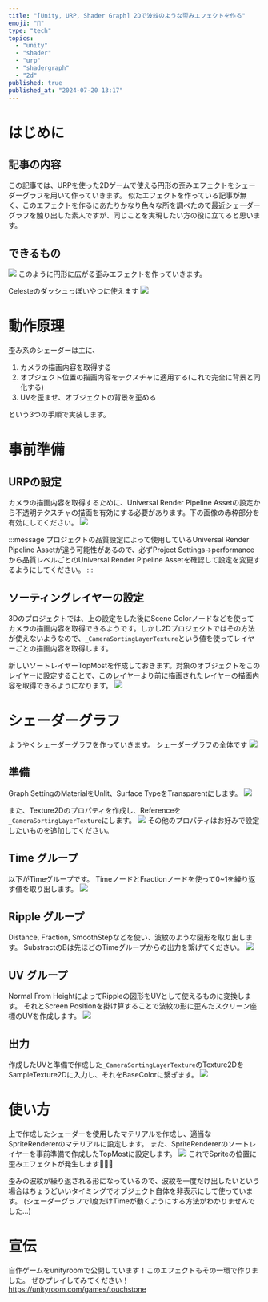 ```yaml
---
title: "[Unity, URP, Shader Graph] 2Dで波紋のような歪みエフェクトを作る"
emoji: "🌊"
type: "tech"
topics:
  - "unity"
  - "shader"
  - "urp"
  - "shadergraph"
  - "2d"
published: true
published_at: "2024-07-20 13:17"
---
```


# はじめに
## 記事の内容
この記事では、URPを使った2Dゲームで使える円形の歪みエフェクトをシェーダーグラフを用いて作っていきます。
似たエフェクトを作っている記事が無く、このエフェクトを作るにあたりかなり色々な所を調べたので最近シェーダーグラフを触り出した素人ですが、同じことを実現したい方の役に立てると思います。
## できるもの
![](https://storage.googleapis.com/zenn-user-upload/b41373b305f4-20240720.gif)
このように円形に広がる歪みエフェクトを作っていきます。

Celesteのダッシュっぽいやつに使えます
![](https://storage.googleapis.com/zenn-user-upload/1780e0858990-20240720.gif)

# 動作原理
歪み系のシェーダーは主に、
1. カメラの描画内容を取得する
2. オブジェクト位置の描画内容をテクスチャに適用する(これで完全に背景と同化する)
3. UVを歪ませ、オブジェクトの背景を歪める

という3つの手順で実装します。

# 事前準備
## URPの設定
カメラの描画内容を取得するために、Universal Render Pipeline Assetの設定から不透明テクスチャの描画を有効にする必要があります。下の画像の赤枠部分を有効にしてください。
![](https://storage.googleapis.com/zenn-user-upload/3a1729116c1e-20240720.png)

:::message
プロジェクトの品質設定によって使用しているUniversal Render Pipeline Assetが違う可能性があるので、必ずProject Settings->performanceから品質レベルごとのUniversal Render Pipeline Assetを確認して設定を変更するようにしてください。
:::

## ソーティングレイヤーの設定
3Dのプロジェクトでは、上の設定をした後にScene Colorノードなどを使ってカメラの描画内容を取得できるようです。しかし2Dプロジェクトではその方法が使えないようなので、`_CameraSortingLayerTexture`という値を使ってレイヤーごとの描画内容を取得します。

新しいソートレイヤーTopMostを作成しておきます。対象のオブジェクトをこのレイヤーに設定することで、このレイヤーより前に描画されたレイヤーの描画内容を取得できるようになります。
![](https://storage.googleapis.com/zenn-user-upload/c143b7fd2c55-20240720.png)
# シェーダーグラフ
ようやくシェーダーグラフを作っていきます。
シェーダーグラフの全体です
![](https://storage.googleapis.com/zenn-user-upload/9a36e4d96e50-20240720.png)
## 準備
Graph SettingのMaterialをUnlit、Surface TypeをTransparentにします。
![](https://storage.googleapis.com/zenn-user-upload/6679e055b1ed-20240720.png)

また、Texture2Dのプロパティを作成し、Referenceを`_CameraSortingLayerTexture`にします。
![](https://storage.googleapis.com/zenn-user-upload/f480c7745050-20240720.png)
その他のプロパティはお好みで設定したいものを追加してください。

## Time グループ
以下がTimeグループです。
TimeノードとFractionノードを使って0~1を繰り返す値を取り出します。
![](https://storage.googleapis.com/zenn-user-upload/bf9d56c952ca-20240720.png)

## Ripple グループ
Distance, Fraction, SmoothStepなどを使い、波紋のような図形を取り出します。
SubstractのBは先ほどのTimeグループからの出力を繋げてください。
![](https://storage.googleapis.com/zenn-user-upload/394a5f6de5ca-20240720.png)

## UV グループ
Normal From HeightによってRippleの図形をUVとして使えるものに変換します。
それとScreen Positionを掛け算することで波紋の形に歪んだスクリーン座標のUVを作成します。
![](https://storage.googleapis.com/zenn-user-upload/c359d6453bb1-20240720.png)

## 出力
作成したUVと準備で作成した`_CameraSortingLayerTexture`のTexture2DをSampleTexture2Dに入力し、それをBaseColorに繋ぎます。
![](https://storage.googleapis.com/zenn-user-upload/5c9d14fcebf9-20240720.png)
# 使い方
上で作成したシェーダーを使用したマテリアルを作成し、適当なSpriteRendererのマテリアルに設定します。
また、SpriteRendererのソートレイヤーを事前準備で作成したTopMostに設定します。
![](https://storage.googleapis.com/zenn-user-upload/b910f0d887f3-20240720.png)
これでSpriteの位置に歪みエフェクトが発生します🎉🎉🎉

歪みの波紋が繰り返される形になっているので、波紋を一度だけ出したいという場合はちょうどいいタイミングでオブジェクト自体を非表示にして使っています。
(シェーダーグラフで1度だけTimeが動くようにする方法がわかりませんでした...)

# 宣伝
自作ゲームをunityroomで公開しています！このエフェクトもその一環で作りました。
ぜひプレイしてみてください！
https://unityroom.com/games/touchstone